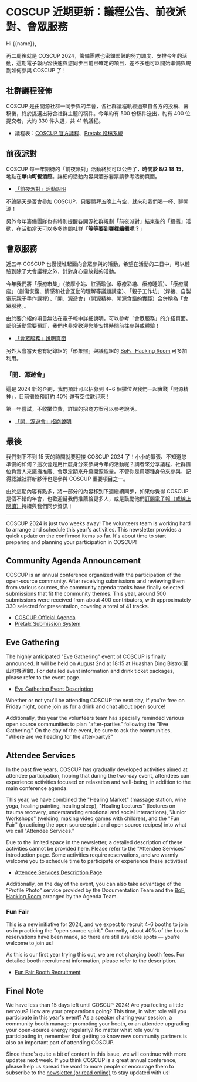 # COSCUP 近期更新：議程公告、前夜派對、會眾服務

Hi {{name}},

再二周後就是 COSCUP 2024，籌備團隊也密鑼緊鼓的努力調度、安排今年的活動，這期電子報內容快速與您同步目前已確定的項目，差不多也可以開始準備與規劃如何參與 COSCUP 了！

## 社群議程發佈

COSCUP 是由開源社群一同參與的年會，各社群議程軌經過來自各方的投稿、審稿後，終於挑選出符合社群主題的稿件。今年約有 500 份稿件送出，約有 400 位提交者，大約 330 件入選，共 41 軌議程。

- 議程表：[COSCUP 官方議程](https://coscup.org/2024/zh-TW/session)、[Pretalx 投稿系統](https://pretalx.coscup.org/coscup-2024/schedule/)

## 前夜派對

COSCUP 每一年期待的「前夜派對」活動終於可以公告了，**時間於 8/2 18:15**，地點在**華山町餐酒館**。詳細的活動內容與酒券套票請參考活動頁面。

- [「前夜派對」活動說明](https://volunteer.coscup.org/docs/zh-TW/about_coscup/eve_gathering/overview/)

不論隔天是否會參加 COSCUP，只要禮拜五晚上有空，就來和我們喝一杯、聊開源！

另外今年籌備團隊也有特別提醒各開源社群規劃「前夜派對」結束後的「續攤」活動，在活動當天可以多多詢問社群「**等等要到哪裡續攤呢？**」

## 會眾服務

近五年 COSCUP 也慢慢堆起面向會眾參與的活動，希望在活動的二日中，可以體驗到除了大會議程之外，針對身心靈放鬆的活動。

今年我們將「療癒市集」（按摩小站、紅酒瑜伽、療癒彩繪、療癒睡眠）、「療癒講座」（創傷恢復、情感和社會互動的理解等議題講座）、「親子工作坊」（焊接、自製電玩親子手作課程）、「開．源遊會」（開源精神、開源食譜的實踐）合併稱為「會眾服務」。

由於要介紹的項目無法在電子報中詳細說明，可以參考「會眾服務」的介紹頁面。部份活動需要預訂，我們也非常歡迎您能安排時間前往參與或體驗！

- [「會眾服務」說明頁面](https://volunteer.coscup.org/docs/zh-TW/about_coscup/attendee_services/)

另外大會當天也有紀錄組的「形象照」與議程組的 [BoF、Hacking Room](https://blog.coscup.org/2024/06/coscup-2024-bof-hacking-room.html) 可多加利用。

### 「開．源遊會」

這是 2024 新的企劃，我們預計可以招募到 4~6 個攤位與我們一起實踐「開源精神」，目前攤位預訂約 40% 還有空位歡迎來！

第一年嘗試，不收攤位費，詳細的招商方案可以參考說明。

- [「開．源遊會」招商說明](https://volunteer.coscup.org/docs/zh-TW/about_coscup/fun_fair/overview/)

## 最後

我們剩下不到 15 天的時間就要迎接 COSCUP 2024 了！小小的緊張、不知道您準備的如何？這次會是用什麼身分來參與今年的活動呢？講者來分享議程、社群攤位負責人來擺攤推廣、會眾定期來升級開源能量。不管你是用哪種身份來參與、記得認識社群新夥伴也是參與 COSCUP 重要項目之一。

由於這期內容有點多，將一部分的內容移到下週繼續同步，如果你覺得 COSCUP 是個不錯的年會，也歡迎幫我們推薦給更多人，或是鼓勵他們[訂閱電子報（或線上閱讀）](https://volunteer.coscup.org/docs/zh-TW/about_coscup/newsletters/overview/)持續與我們同步資訊！

---

COSCUP 2024 is just two weeks away! The volunteers team is working hard to arrange and schedule this year's activities. This newsletter provides a quick update on the confirmed items so far. It's about time to start preparing and planning your participation in COSCUP!

## Community Agenda Announcement

COSCUP is an annual conference organized with the participation of the open-source community. After receiving submissions and reviewing them from various sources, the community agenda tracks have finally selected submissions that fit the community themes. This year, around 500 submissions were received from about 400 contributors, with approximately 330 selected for presentation, covering a total of 41 tracks.

- [COSCUP Official Agenda](https://coscup.org/2024/en/session)
- [Pretalx Submission System](https://pretalx.coscup.org/coscup-2024/schedule/)

## Eve Gathering

The highly anticipated "Eve Gathering" event of COSCUP is finally announced. It will be held on August 2nd at 18:15 at Huashan Ding Bistro(華山町餐酒館). For detailed event information and drink ticket packages, please refer to the event page.

- [Eve Gathering Event Description](https://volunteer.coscup.org/docs/about_coscup/eve_gathering/overview/)

Whether or not you'll be attending COSCUP the next day, if you're free on Friday night, come join us for a drink and chat about open source!

Additionally, this year the volunteers team has specially reminded various open source communities to plan "after-parties" following the "Eve Gathering." On the day of the event, be sure to ask the communities, "Where are we heading for the after-party?"

## Attendee Services

In the past five years, COSCUP has gradually developed activities aimed at attendee participation, hoping that during the two-day event, attendees can experience activities focused on relaxation and well-being, in addition to the main conference agenda.

This year, we have combined the "Healing Market" (massage station, wine yoga, healing painting, healing sleep), "Healing Lectures" (lectures on trauma recovery, understanding emotional and social interactions), "Junior Workshops" (welding, making video games with children), and the "Fun Fair" (practicing the open source spirit and open source recipes) into what we call "Attendee Services."

Due to the limited space in the newsletter, a detailed description of these activities cannot be provided here. Please refer to the "Attendee Services" introduction page. Some activities require reservations, and we warmly welcome you to schedule time to participate or experience these activities!

- [Attendee Services Description Page](https://volunteer.coscup.org/docs/about_coscup/attendee_services/)

Additionally, on the day of the event, you can also take advantage of the "Profile Photo" service provided by the Documentation Team and the [BoF, Hacking Room](https://blog.coscup.org/2024/06/coscup-2024-bof-hacking-room.html) arranged by the Agenda Team.

### Fun Fair

This is a new initiative for 2024, and we expect to recruit 4-6 booths to join us in practicing the "open source spirit." Currently, about 40% of the booth reservations have been made, so there are still available spots — you're welcome to join us!

As this is our first year trying this out, we are not charging booth fees. For detailed booth recruitment information, please refer to the description.

- [Fun Fair Booth Recruitment](https://volunteer.coscup.org/docs/about_coscup/fun_fair/overview/)

## Final Note

We have less than 15 days left until COSCUP 2024! Are you feeling a little nervous? How are your preparations going? This time, in what role will you participate in this year's event? As a speaker sharing your session, a community booth manager promoting your booth, or an attendee upgrading your open-source energy regularly? No matter what role you're participating in, remember that getting to know new community partners is also an important part of attending COSCUP.

Since there's quite a bit of content in this issue, we will continue with more updates next week. If you think COSCUP is a great annual conference, please help us spread the word to more people or encourage them to subscribe to the [newsletter (or read online)](https://volunteer.coscup.org/docs/about_coscup/newsletters/overview/) to stay updated with us!
